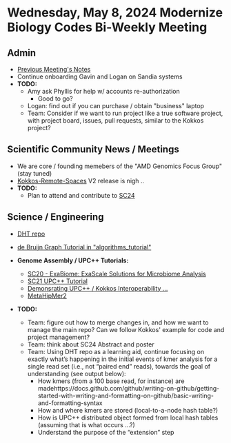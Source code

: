 # Wednesday, May 8, 2024 Modernize Biology Codes Bi-Weekly Meeting

## Admin

- [Previous Meeting's Notes](https://github.com/ajpowelsnl/bio-proxy-apps/blob/main/meeting_notes/2024/2024-05-01.md)
- Continue onboarding Gavin and Logan on Sandia systems
- **TODO:**
  - Amy ask Phyllis for help w/ accounts re-authorization
    - Good to go? 
  - Logan:  find out if you can purchase / obtain "business" laptop
  - Team:  Consider if we want to run project like a true software project, with project board, issues, pull requests, similar to the Kokkos project?


## Scientific Community News / Meetings

- We are core / founding memebers of the "AMD Genomics Focus Group" (stay tuned)
- [Kokkos-Remote-Spaces](https://github.com/kokkos/kokkos-remote-spaces) V2 release is nigh ..
- **TODO:**
  - Plan to attend and contribute to [SC24](https://sc24.supercomputing.org/)

## Science / Engineering


- [DHT repo](https://github.com/ajpowelsnl/DHT) 
- [de Bruijn Graph Tutorial in "algorithms_tutorial"](https://github.com/ajpowelsnl/bio-proxy-apps/tree/main)

- **Genome Assembly / UPC++ Tutorials:**
  - [SC20 - ExaBiome: ExaScale Solutions for Microbiome Analysis](https://www.youtube.com/watch?v=KSCMB0DHxKA)
  - [SC21 UPC++ Tutorial](https://www.youtube.com/watch?v=ROkvYRjCW_M)
  - [Demonsrating UPC++ / Kokkos Interoperability ...](https://www.youtube.com/watch?v=x4Q9FrAjBkE)
  - [MetaHipMer2](https://www.youtube.com/watch?v=QGjNj1q76AY)


- **TODO:**
  - Team:  figure out how to merge changes in, and how we want to manage the main repo?  Can we follow Kokkos' example for code and project management?
  - Team:  think about SC24 Abstract and poster
  - Team:  Using DHT repo as a learning aid, continue focusing on exactly what’s happening in the initial events of kmer analysis for a single read set (i.e., not “paired end” reads), towards the goal of understanding (see output below):
    - How kmers (from a 100 base read, for instance) are madehttps://docs.github.com/github/writing-on-github/getting-started-with-writing-and-formatting-on-github/basic-writing-and-formatting-syntax
    - How and where kmers are stored (local-to-a-node hash table?)
    - How is UPC++ distributed object formed from local hash tables (assuming that is what occurs …?)
    - Understand the purpose of the “extension” step 
